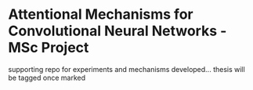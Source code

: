 # Attentional Mechanisms for Convolutional Neural Networks - MSc Project
supporting repo for experiments and mechanisms developed...
thesis will be tagged once marked
